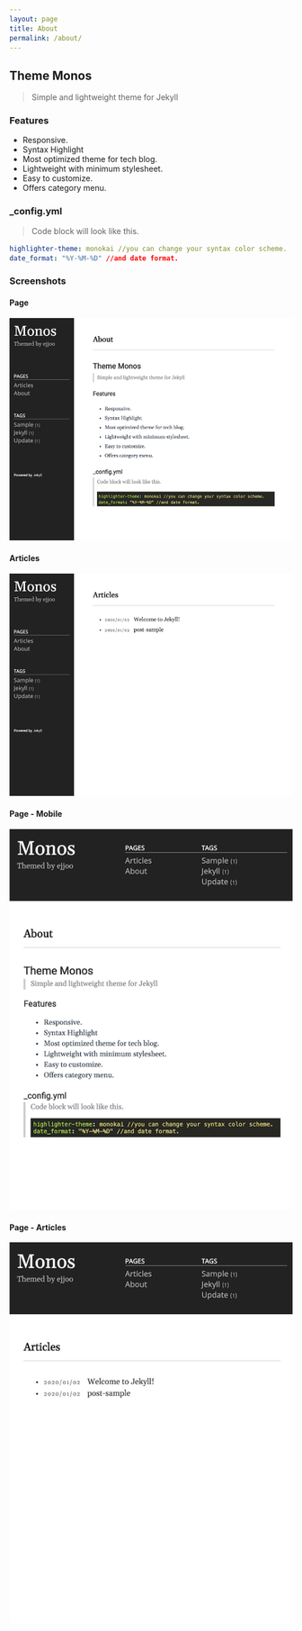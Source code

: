 ```yaml
---
layout: page
title: About
permalink: /about/
---
```


## Theme Monos

> Simple and lightweight theme for Jekyll

### Features

- Responsive.
- Syntax Highlight
- Most optimized theme for tech blog.
- Lightweight with minimum stylesheet.
- Easy to customize.
- Offers category menu.

### \_config.yml

> Code block will look like this.

```yml
highlighter-theme: monokai //you can change your syntax color scheme.
date_format: "%Y-%M-%D" //and date format.
```

### Screenshots

#### Page

![alt text](/public/img/screenshot-1.png)

#### Articles

![alt text](/public/img/screenshot-2.png)

#### Page - Mobile

![alt text](/public/img/screenshot-m1.png)

#### Page - Articles

![alt text](/public/img/screenshot-m2.png)
